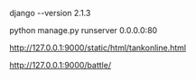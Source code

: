 django --version
2.1.3


python manage.py runserver 0.0.0.0:80

http://127.0.0.1:9000/static/html/tankonline.html

http://127.0.0.1:9000/battle/